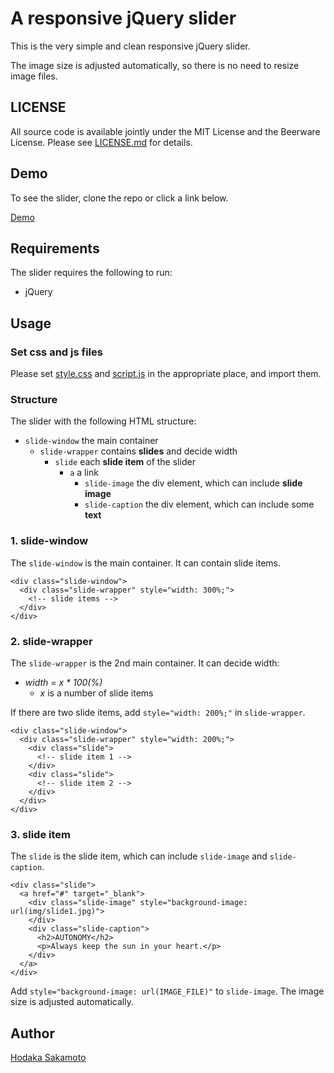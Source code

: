 # A responsive jQuery slider

This is the very simple and clean responsive jQuery slider.

The image size is adjusted automatically, so there is no need to resize image files.

## LICENSE

All source code is available jointly under the MIT License and the Beerware License. Please see
[LICENSE.md](LICENSE.md) for details.

## Demo

To see the slider, clone the repo or click a link below.

[Demo](https://hodalab.com/works/simple-and-clean-slider)

## Requirements

The slider requires the following to run:

- jQuery

## Usage

### Set css and js files

Please set [style.css](https://gitlab.com/hodanov/simple-and-clean-slider/tree/master/css/style.css) and [script.js](https://gitlab.com/hodanov/simple-and-clean-slider/tree/master/js/script.js) in the appropriate place, and import them.

### Structure

The slider with the following HTML structure:

- `slide-window` the main container
  - `slide-wrapper` contains __slides__ and decide width
    - `slide` each __slide item__ of the slider
      - `a` a link
        - `slide-image` the div element, which can include __slide image__
        - `slide-caption` the div element, which can include some __text__

### 1. slide-window

The `slide-window` is the main container. It can contain slide items.

```
<div class="slide-window">
  <div class="slide-wrapper" style="width: 300%;">
    <!-- slide items -->
  </div>
</div>
```

### 2. slide-wrapper

The `slide-wrapper` is the 2nd main container. It can decide width:

- _width = x * 100(%)_
  - _x_ is a number of slide items

If there are two slide items, add `style="width: 200%;"` in `slide-wrapper`.

```
<div class="slide-window">
  <div class="slide-wrapper" style="width: 200%;">
    <div class="slide">
      <!-- slide item 1 -->
    </div>
    <div class="slide">
      <!-- slide item 2 -->
    </div>
  </div>
</div>
```

### 3. slide item

The `slide` is the slide item, which can include `slide-image` and `slide-caption`.

```
<div class="slide">
  <a href="#" target="_blank">
    <div class="slide-image" style="background-image: url(img/slide1.jpg)">
    </div>
    <div class="slide-caption">
      <h2>AUTONOMY</h2>
      <p>Always keep the sun in your heart.</p>
    </div>
  </a>
</div>
```

Add `style="background-image: url(IMAGE_FILE)"` to `slide-image`. The image size is adjusted automatically.

## Author

[Hodaka Sakamoto](https://hodalog.com/)
